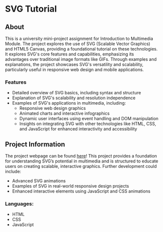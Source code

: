 # SVG Tutorial
## About

This is a university mini-project assignment for Introduction to Multimedia Module. The project explores the use of SVG (Scalable Vector Graphics) and HTML5 Canvas, providing a foundational tutorial on these technologies. It explores SVG's core features and capabilities, emphasizing its advantages over traditional image formats like GIFs. Through examples and explanations, the project showcases SVG's versatility and scalability, particularly useful in responsive web design and mobile applications.

### Features

- Detailed overview of SVG basics, including syntax and structure
- Explanation of SVG's scalability and resolution independence
- Examples of SVG's applications in multimedia, including:
  - Responsive web design graphics
  - Animated charts and interactive infographics
  - Dynamic user interfaces using event handling and DOM manipulation
  - Insights on integrating SVG with other technologies like HTML, CSS, and JavaScript for enhanced interactivity and accessibility

## Project Information

The project webpage can be found [here](https://jmalekx.github.io/SVG-Tutorial/)!
This project provides a foundation for understanding SVG’s potential in multimedia and is structured to educate users on creating scalable, interactive graphics. Further development could include:

- Advanced SVG animations
- Examples of SVG in real-world responsive design projects
- Enhanced interactive elements using JavaScript and CSS animations

### Languages:

- HTML
- CSS
- JavaScript
